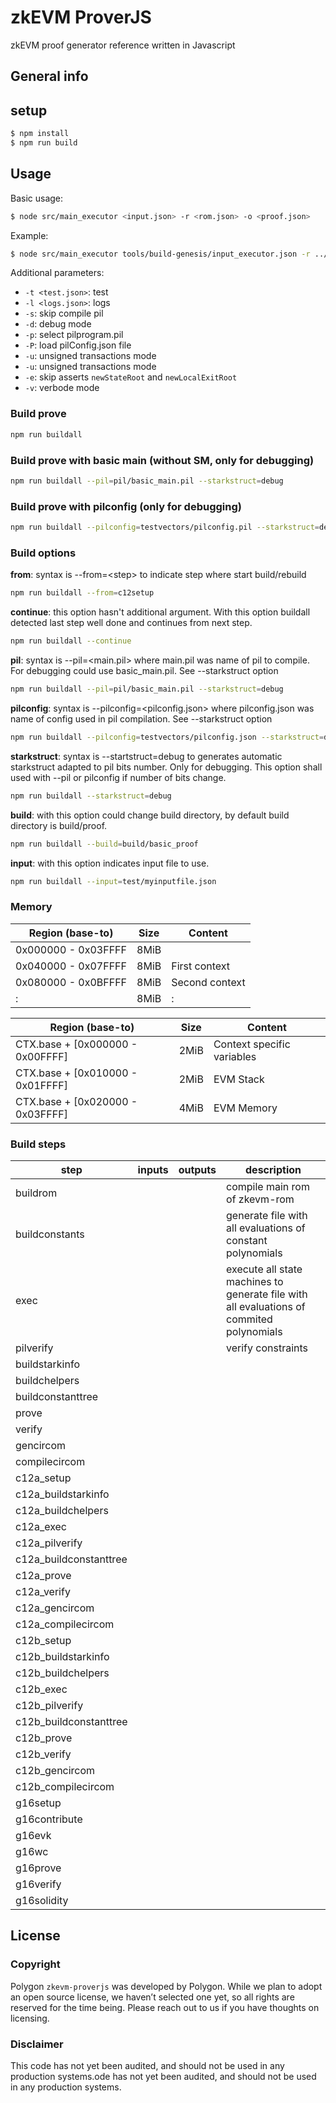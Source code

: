 # zkEVM ProverJS
zkEVM proof generator reference written in Javascript

## General info

## setup
```sh
$ npm install
$ npm run build
```

## Usage
Basic usage:
```sh
$ node src/main_executor <input.json> -r <rom.json> -o <proof.json>
```
Example:
```sh
$ node src/main_executor tools/build-genesis/input_executor.json -r ../zkevm-rom/build/rom.json -o tmp/commit.bin
```
Additional parameters:

- `-t <test.json>`: test
- `-l <logs.json>`: logs
- `-s`: skip compile pil
- `-d`: debug mode
- `-p`: select pilprogram.pil
- `-P`: load pilConfig.json file
- `-u`: unsigned transactions mode
- `-u`: unsigned transactions mode
- `-e`: skip asserts `newStateRoot` and `newLocalExitRoot`
- `-v`: verbode mode

### Build prove
```sh
npm run buildall
```
### Build prove with basic main (without SM, only for debugging)
```sh
npm run buildall --pil=pil/basic_main.pil --starkstruct=debug
```
### Build prove with pilconfig (only for debugging)
```sh
npm run buildall --pilconfig=testvectors/pilconfig.pil --starkstruct=debug
```
### Build options
**from**: syntax is --from=\<step\> to indicate step where start build/rebuild
```sh
npm run buildall --from=c12setup
```
**continue**: this option hasn't additional argument. With this option buildall detected last step well done and continues from next step.
```sh
npm run buildall --continue
```
**pil**: syntax is --pil=\<main.pil\> where main.pil was name of pil to compile. For debugging could use basic_main.pil. See --starkstruct option
```sh
npm run buildall --pil=pil/basic_main.pil --starkstruct=debug
```
**pilconfig**: syntax is --pilconfig=<pilconfig.json> where pilconfig.json was name of config used in pil compilation. See --starkstruct option
```sh
npm run buildall --pilconfig=testvectors/pilconfig.json --starkstruct=debug
```
**starkstruct**: syntax is --startstruct=debug to generates automatic starkstruct adapted to pil bits number. Only for debugging. This option shall used with --pil or pilconfig if number of bits change.
```sh
npm run buildall --starkstruct=debug
```
**build**: with this option could change build directory, by default build directory is build/proof.
```sh
npm run buildall --build=build/basic_proof
```
**input**: with this option indicates input file to use.
```sh
npm run buildall --input=test/myinputfile.json
```

### Memory

| Region (base-to)| Size | Content |
|---|---|---|
| 0x000000 - 0x03FFFF | 8MiB |
| 0x040000 - 0x07FFFF | 8MiB | First context
| 0x080000 - 0x0BFFFF | 8MiB | Second context
|     :               | 8MiB | :


| Region (base-to)| Size | Content |
|---|---|---|
| CTX.base + [0x000000 - 0x00FFFF] | 2MiB | Context specific variables
| CTX.base + [0x010000 - 0x01FFFF] | 2MiB | EVM Stack
| CTX.base + [0x020000 - 0x03FFFF] | 4MiB | EVM Memory


### Build steps
| step | inputs | outputs | description|
|---|---|---|---|
| buildrom | | | compile main rom of zkevm-rom|
| buildconstants | | | generate file with all evaluations of constant polynomials|
| exec | | | execute all state machines to generate file with all evaluations of commited polynomials |
| pilverify | | | verify constraints |
| buildstarkinfo | | | |
| buildchelpers | | | |
| buildconstanttree | | | |
| prove | | | |
| verify | | | |
| gencircom | | | |
| compilecircom | | | |
| c12a_setup | | | |
| c12a_buildstarkinfo | | | |
| c12a_buildchelpers | | | |
| c12a_exec | | | |
| c12a_pilverify | | | |
| c12a_buildconstanttree | | | |
| c12a_prove | | | |
| c12a_verify | | | |
| c12a_gencircom | | | |
| c12a_compilecircom | | | |
| c12b_setup | | | |
| c12b_buildstarkinfo | | | |
| c12b_buildchelpers | | | |
| c12b_exec | | | |
| c12b_pilverify | | | |
| c12b_buildconstanttree | | | |
| c12b_prove | | | |
| c12b_verify | | | |
| c12b_gencircom | | | |
| c12b_compilecircom | | | |
| g16setup | | | |
| g16contribute | | | |
| g16evk | | | |
| g16wc | | | |
| g16prove | | | |
| g16verify | | | |
| g16solidity | | | |

## License

### Copyright
Polygon `zkevm-proverjs` was developed by Polygon. While we plan to adopt an open source license, we haven’t selected one yet, so all rights are reserved for the time being. Please reach out to us if you have thoughts on licensing.

### Disclaimer
This code has not yet been audited, and should not be used in any production systems.ode has not yet been audited, and should not be used in any production systems.
